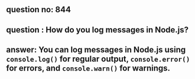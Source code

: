 
      
## question no: 844

## question : How do you log messages in Node.js?

## answer: You can log messages in Node.js using `console.log()` for regular output, `console.error()` for errors, and `console.warn()` for warnings.
      